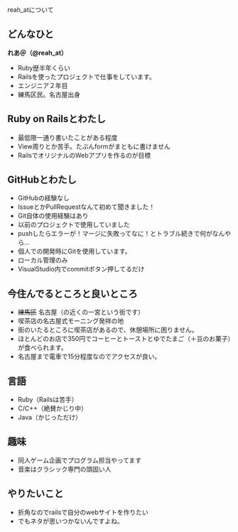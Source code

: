 reah_atについて
## どんなひと
**れあ＠（@reah_at）**

* Ruby歴半年くらい
* Railsを使ったプロジェクトで仕事をしています。
* エンジニア２年目
* 練馬区民。名古屋出身

## Ruby on Railsとわたし
* 最低限一通り書いたことがある程度
 * View周りとか苦手。たぶんformがまともに書けません
 * RailsでオリジナルのWebアプリを作るのが目標

## GitHubとわたし
* GitHubの経験なし
 * IssueとかPullRequestなんて初めて聞きました！
* Git自体の使用経験はあり
 * 以前のプロジェクトで使用していました
 * pushしたらエラーが！マージに失敗ってなに！とトラブル続きで何がなんやら…
* 個人での開発時にGitを使用しています。
 * ローカル管理のみ
 * VisualStudio内でcommitボタン押してるだけ

## 今住んでるところと良いところ
* ~~練馬区~~ 名古屋（の近くの一宮という街です）
 * 喫茶店の名古屋式モーニング発祥の地
 * 街のいたるところに喫茶店があるので、休憩場所に困りません。
 * ほとんどのお店で350円でコーヒーとトーストとゆでたまご（＋豆のお菓子）が食べられます。
 * 名古屋まで電車で15分程度なのでアクセスが良い。

## 言語
* Ruby（Railsは苦手）
* C/C++（絶賛かじり中）
* Java（かじっただけ）

## 趣味
* 同人ゲーム企画でプログラム担当やってます
* 音楽はクラシック専門の頭固い人

## やりたいこと
* 折角なのでrailsで自分のwebサイトを作りたい
* でもネタが思いつかないんですよね。
